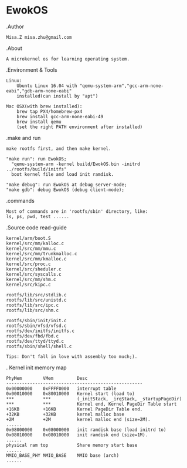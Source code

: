 # EwokOS
.Author

	Misa.Z misa.zhu@gmail.com

.About

	A microkernel os for learning operating system. 

.Environment & Tools

	Linux:	
		Ubuntu Linux 16.04 with "qemu-system-arm","gcc-arm-none-eabi","gdb-arm-none-eabi"
		installed(can install by "apt")

	Mac OSX(with brew installed):	
		brew tap PX4/homebrew-px4
		brew install gcc-arm-none-eabi-49
		brew install qemu
		(set the right PATH environment after installed)
	
.make and run
	
	make rootfs first, and then make kernel.
	
	"make run": run EwokOS; 
	  "qemu-system-arm -kernel build/EwokOS.bin -initrd ../rootfs/build/initfs"
	  boot kernel file and load init ramdisk.

	"make debug": run EwokOS at debug server-mode;
	"make gdb": debug EwokOS (debug client-mode);

.commands 
	
	Most of commands are in 'rootfs/sbin' directory, like:
	ls, ps, pwd, test ......

.Source code read-guide

	kernel/arm/boot.S
	kernel/src/mm/kalloc.c
	kernel/src/mm/mmu.c
	kernel/src/mm/trunkmalloc.c
	kernel/src/mm/kmalloc.c
	kernel/src/proc.c 
	kernel/src/sheduler.c
	kernel/src/syscalls.c
	kernel/src/mm/shm.c
	kernel/src/kipc.c

	rootfs/lib/src/stdlib.c
	rootfs/lib/src/unistd.c
	rootfs/lib/src/ipc.c
	rootfs/lib/src/shm.c

	rootfs/sbin/init/init.c
	rootfs/sbin/vfsd/vfsd.c
	rootfs/dev/initfs/initfs.c
	rootfs/dev/fbd/fbd.c
	rootfs/dev/ttyd/ttyd.c
	rootfs/sbin/shell/shell.c

	Tips: Don't fall in love with assembly too much;).

. Kernel init memory map

	PhyMem        VMem         Desc
	----------------------------------------------------
	0x00000000    0xFFFF0000   interrupt table
	0x00010000    0x80010000   Kernel start (load to)
	***           ***          (_initStack, _irqStack, _startupPageDir)
	***           ***          Kernel end, Kernel PageDir Table start
	+16KB         +16KB        Kernel PageDir Table end.
	+32KB         +32KB        kernel malloc base
	+2M           +2M          kernel malloc end (size=2M).
	......
	0x08000000    0x08000000   init ramdisk base (load initrd to)
	0x08010000    0x08010000   init ramdisk end (size=1M).
	......
	physical ram top           Share memory start base               
	......
	MMIO_BASE_PHY MMIO_BASE    MMIO base (arch)
	......


